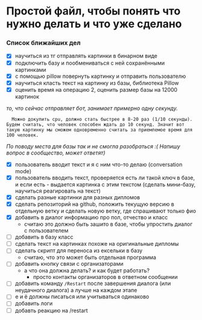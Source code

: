 # Простой файл, чтобы понять что нужно делать и что уже сделано


### Список ближайших дел
- [x] научиться из тг отправлять картинки в бинарном виде
- [x] подключить базу и пообмениваться с ней сохранёнными картинками
- [x] с помощью pillow повернуть картинку и отправить пользователю
- [x] научиться класть текст на картинку из базы, библиотека Pillow
- [x] оценить время на операцию 2, оценить размер базы на 12000 картинок

_то, что сейчас отправляет бот, занимает примерно одну секунду._

      Можно докупить cpu, должно стать быстрее в 8-20 раз (1/10 секунды). Будем считать, что человек способен ждать до 10 секунд. Значит вот такую картинку мы сможем одновременно считать за приемлемое время для 100 человек.

_По поводу места для базы так и не смогла разобраться :(
Напишу вопрос в сообщество, может ответят)_

- [x] пользователь вводит текст и я с ним что-то делаю (conversation mode)
- [x] пользователь вводить текст, проверяется есть ли такой ключ в базе, и если есть - выдается картинка с этим текстом (сделать мини-базу, научиться реагировать на текст)
- [x] сделать разные картинки для разных дипломов
- [x] сделать репозиторий на github, положить текущую версию в отдельную ветку и сделать новую ветку, где спрашивают только фио
- [x] добавить в диалог информацию про пол, отчество и класс
    - считаю это должно быть зашито в базе, чтобы упростить диалог с пользователем
- [ ] добавить в базу класс
- [ ] сделать текст на картинках похоже на оригинальные дипломы
- [ ] сделать скрипт для переноса из ексельки в базу
    - считаю, что это может быть отдельная программа 
- [ ] добавить кнопку связи с организаторами
    - а что она должна делать? и как будет работать?
        - просто контакты организаторов в ответном сообщении
- [ ] добавить команду `/Restart` после завершения диалога (или неудачного диалога) а лучше на каждом этапе
- [ ] е и ё должны писаться или учитываться одинаково
- [ ] добавить логи
- [ ] добавть реакцию на /restart